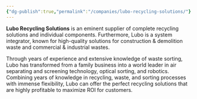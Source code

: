 ```yaml
---
{"dg-publish":true,"permalink":"/companies/lubo-recycling-solutions/"}
---
```


**Lubo Recycling Solutions** is an eminent supplier of complete recycling solutions and individual components. Furthermore, Lubo is a system integrator, known for high-quality solutions for construction & demolition waste and commercial & industrial wastes.

Through years of experience and extensive knowledge of waste sorting, Lubo has transformed from a family business into a world leader in air separating and screening technology, optical sorting, and robotics. Combining years of knowledge in recycling, waste, and sorting processes with immense flexibility, Lubo can offer the perfect recycling solutions that are highly profitable to maximize ROI for customers.
